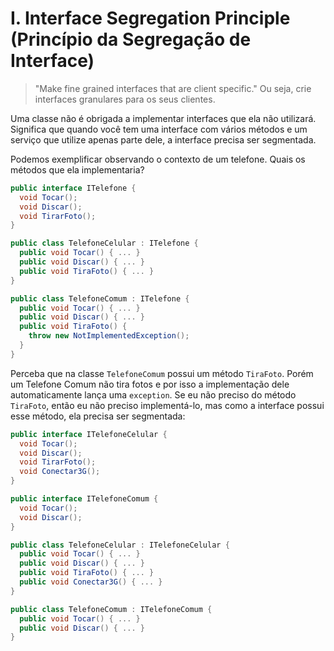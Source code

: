 # I. Interface Segregation Principle (Princípio da Segregação de Interface)

> "Make fine grained interfaces that are client specific." Ou seja, crie interfaces granulares para os seus clientes.

Uma classe não é obrigada a implementar interfaces que ela não utilizará. Significa que quando você tem uma interface com vários métodos e um serviço que utilize apenas parte dele, a interface precisa ser segmentada.

Podemos exemplificar observando o contexto de um telefone. Quais os métodos que ela implementaria?

```c#
public interface ITelefone {
  void Tocar();
  void Discar();
  void TirarFoto();
}

public class TelefoneCelular : ITelefone {
  public void Tocar() { ... }
  public void Discar() { ... }
  public void TiraFoto() { ... }
}

public class TelefoneComum : ITelefone {
  public void Tocar() { ... }
  public void Discar() { ... }
  public void TiraFoto() { 
    throw new NotImplementedException();
  }
}
```

Perceba que na classe `TelefoneComum` possui um método `TiraFoto`. Porém um Telefone Comum não tira fotos e por isso a implementação dele automaticamente lança uma `exception`. Se eu não preciso do método `TiraFoto`, então eu não preciso implementá-lo, mas como a interface possui esse método, ela precisa ser segmentada:

```c#
public interface ITelefoneCelular {
  void Tocar();
  void Discar();
  void TirarFoto();
  void Conectar3G();
}

public interface ITelefoneComum {
  void Tocar();
  void Discar();
}

public class TelefoneCelular : ITelefoneCelular {
  public void Tocar() { ... }
  public void Discar() { ... }
  public void TiraFoto() { ... }
  public void Conectar3G() { ... }
}

public class TelefoneComum : ITelefoneComum {
  public void Tocar() { ... }
  public void Discar() { ... }
}
```
